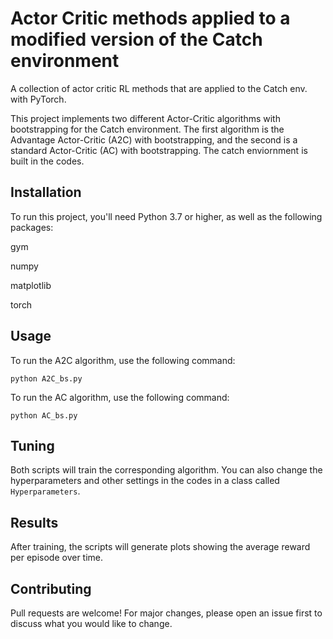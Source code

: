 # Actor Critic methods applied to a modified version of the Catch environment
A collection of actor critic RL methods that are applied to the Catch env. with PyTorch.

This project implements two different Actor-Critic algorithms with bootstrapping for the Catch environment. The first algorithm is the Advantage Actor-Critic (A2C) with bootstrapping, and the second is a standard Actor-Critic (AC) with bootstrapping. The catch enviornment is built in the codes.

## Installation
To run this project, you'll need Python 3.7 or higher, as well as the following packages:

gym

numpy

matplotlib

torch

## Usage
To run the A2C algorithm, use the following command:

`python A2C_bs.py`

To run the AC algorithm, use the following command:

`python AC_bs.py`

## Tuning
Both scripts will train the corresponding algorithm. You can also change the hyperparameters and other settings in the codes in a class called `Hyperparameters`.

## Results
After training, the scripts will generate plots showing the average reward per episode over time.

## Contributing
Pull requests are welcome! For major changes, please open an issue first to discuss what you would like to change.

